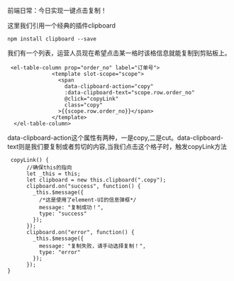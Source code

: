 前端日常：今日实现一键点击复制！

这里我们引用一个经典的插件clipboard

```
npm install clipboard --save
```

我们有一个列表，运营人员现在希望点击某一格时该格信息就能复制到剪贴板上。

```vue
 <el-table-column prop="order_no" label="订单号">
              <template slot-scope="scope">
                <span
                  data-clipboard-action="copy"
                  :data-clipboard-text="scope.row.order_no"
                  @click="copyLink"
                  class="copy"
                >{{scope.row.order_no}}</span>
              </template>
  </el-table-column>
```

data-clipboard-action这个属性有两种，一是copy,二是cut。data-clipboard-text则是我们要复制或者剪切的内容,当我们点击这个格子时，触发copyLink方法

```vue
 copyLink() {
 	  //确保this的指向
      let _this = this;
      let clipboard = new this.clipboard(".copy");
      clipboard.on("success", function() {
        _this.$message({
          /*这是使用了element-UI的信息弹框*/
          message: "复制成功！",
          type: "success"
        });
      });
      clipboard.on("error", function() {
        _this.$message({
          message: "复制失败，请手动选择复制！",
          type: "error"
        });
      });
}
```

